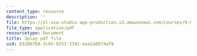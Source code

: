 ```yaml
---
content_type: resource
description: ''
file: https://ol-ocw-studio-app-production.s3.amazonaws.com/courses/9-00-introduction-to-psychology-fall-2004/832867b03c9592533341eaa2a0974af9_10510.pdf
file_type: application/pdf
resourcetype: Document
title: 3play pdf file
uid: 832867b0-3c95-9253-3341-eaa2a0974af9
---
```

